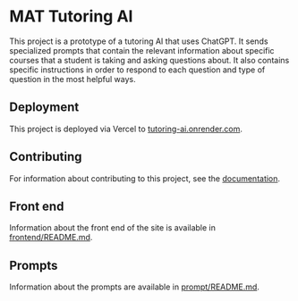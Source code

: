 # MAT Tutoring AI

This project is a prototype of a tutoring AI that uses ChatGPT. It sends specialized prompts that contain the relevant information about specific courses that a student is taking and asking questions about. It also contains specific instructions in order to respond to each question and type of question in the most helpful ways.

## Deployment

This project is deployed via Vercel to [tutoring-ai.onrender.com](https://tutoring-ai.onrender.com/).

## Contributing

For information about contributing to this project, see the [documentation](CONTRIBUTING.md).

## Front end

Information about the front end of the site is available in [frontend/README.md](frontend/README.md).

## Prompts

Information about the prompts are available in [prompt/README.md](prompt/README.md).
